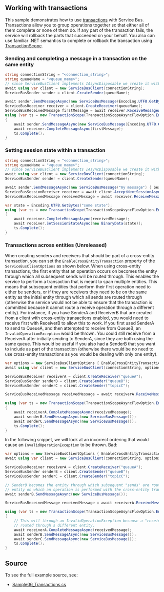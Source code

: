 ## Working with transactions

This sample demonstrates how to use [transactions](https://docs.microsoft.com/azure/service-bus-messaging/service-bus-transactions) with Service Bus. Transactions allow you to group operations together so that either all of them complete or none of them do. If any part of the transaction fails, the service will rollback the parts that succeeded on your behalf. You also can use familiar .NET semantics to complete or rollback the transaction using [TransactionScope](https://docs.microsoft.com/dotnet/api/system.transactions.transactionscope?view=netcore-3.1).

### Sending and completing a message in a transaction on the same entity

```C# Snippet:ServiceBusTransactionalSend
string connectionString = "<connection_string>";
string queueName = "<queue_name>";
// since ServiceBusClient implements IAsyncDisposable we create it with "await using"
await using var client = new ServiceBusClient(connectionString);
ServiceBusSender sender = client.CreateSender(queueName);

await sender.SendMessageAsync(new ServiceBusMessage(Encoding.UTF8.GetBytes("First")));
ServiceBusReceiver receiver = client.CreateReceiver(queueName);
ServiceBusReceivedMessage firstMessage = await receiver.ReceiveMessageAsync();
using (var ts = new TransactionScope(TransactionScopeAsyncFlowOption.Enabled))
{
    await sender.SendMessageAsync(new ServiceBusMessage(Encoding.UTF8.GetBytes("Second")));
    await receiver.CompleteMessageAsync(firstMessage);
    ts.Complete();
}
```

### Setting session state within a transaction

```C# Snippet:ServiceBusTransactionalSetSessionState
string connectionString = "<connection_string>";
string queueName = "<queue_name>";
// since ServiceBusClient implements IAsyncDisposable we create it with "await using"
await using var client = new ServiceBusClient(connectionString);
ServiceBusSender sender = client.CreateSender(queueName);

await sender.SendMessageAsync(new ServiceBusMessage("my message") { SessionId = "sessionId" });
ServiceBusSessionReceiver receiver = await client.AcceptNextSessionAsync(queueName);
ServiceBusReceivedMessage receivedMessage = await receiver.ReceiveMessageAsync();

var state = Encoding.UTF8.GetBytes("some state");
using (var ts = new TransactionScope(TransactionScopeAsyncFlowOption.Enabled))
{
    await receiver.CompleteMessageAsync(receivedMessage);
    await receiver.SetSessionStateAsync(new BinaryData(state));
    ts.Complete();
}
```

### Transactions across entities (Unreleased)

When creating senders and receivers that should be part of a cross-entity transaction, you can set the `EnableCrossEntityTransaction` property of the `ServiceBusClientOptions` as shown below. When using cross-entity transactions, the first entity that an operation occurs on becomes the entity through which all subsequent sends will be routed through. This enables the service to perform a transaction that is meant to span multiple entities. This means that subsequent entities that perform their first operation need to either be senders, or if they are receivers they need to be on the same entity as the initial entity through which all sends are routed through (otherwise the service would not be able to ensure that the transaction is committed because it cannot route a receive operation through a different entity). For instance, if you have SenderA and ReceiverB that are created from a client with cross-entity transactions enabled, you would need to receive first with ReceiverB to allow this to work. If you first used SenderA to send to QueueA, and then attempted to receive from QueueB, an `InvalidOperationException` would be thrown. You could still receive from a ReceiverA after initially sending to SenderA, since they are both using the same queue. This would be useful if you also had a SenderB that you want to include as part of the transaction (otherwise there would be no need to use cross-entity transactions as you would be dealing with only one entity).

```C# Snippet:ServiceBusCrossEntityTransaction
var options = new ServiceBusClientOptions { EnableCrossEntityTransactions = true };
await using var client = new ServiceBusClient(connectionString, options);

ServiceBusReceiver receiverA = client.CreateReceiver("queueA");
ServiceBusSender senderB = client.CreateSender("queueB");
ServiceBusSender senderC = client.CreateSender("topicC");

ServiceBusReceivedMessage receivedMessage = await receiverA.ReceiveMessageAsync();

using (var ts = new TransactionScope(TransactionScopeAsyncFlowOption.Enabled))
{
    await receiverA.CompleteMessageAsync(receivedMessage);
    await senderB.SendMessageAsync(new ServiceBusMessage());
    await senderC.SendMessageAsync(new ServiceBusMessage());
    ts.Complete();
}
```
In the following snippet, we will look at an incorrect ordering that would cause an `InvalidOperationException` to be thrown.
Bad:
```C# Snippet:ServiceBusCrossEntityTransactionWrongOrder
var options = new ServiceBusClientOptions { EnableCrossEntityTransactions = true };
await using var client = new ServiceBusClient(connectionString, options);

ServiceBusReceiver receiverA = client.CreateReceiver("queueA");
ServiceBusSender senderB = client.CreateSender("queueB");
ServiceBusSender senderC = client.CreateSender("topicC");

// SenderB becomes the entity through which subsequent "sends" are routed through, since it is the first
// entity on which an operation is performed with the cross-entity transaction client.
await senderB.SendMessageAsync(new ServiceBusMessage());

ServiceBusReceivedMessage receivedMessage = await receiverA.ReceiveMessageAsync();

using (var ts = new TransactionScope(TransactionScopeAsyncFlowOption.Enabled))
{
    // This will through an InvalidOperationException because a "receive" cannot be
    // routed through a different entity.
    await receiverA.CompleteMessageAsync(receivedMessage);
    await senderB.SendMessageAsync(new ServiceBusMessage());
    await senderC.SendMessageAsync(new ServiceBusMessage());
    ts.Complete();
}
```

## Source

To see the full example source, see:

* [Sample06_Transactions.cs](https://github.com/Azure/azure-sdk-for-net/blob/master/sdk/servicebus/Azure.Messaging.ServiceBus/tests/Samples/Sample06_Transactions.cs)
